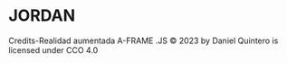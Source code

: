 # JORDAN
Credits-Realidad aumentada  A-FRAME .JS © 2023 by Daniel Quintero is licensed under CCO 4.0
